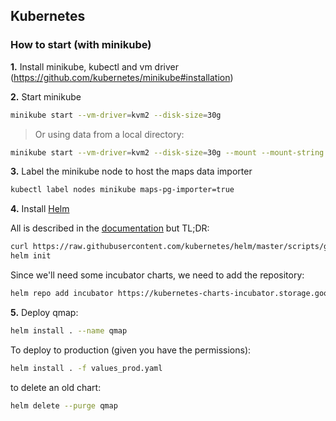 ## Kubernetes

### How to start (with minikube)

**1.** Install minikube, kubectl and vm driver (https://github.com/kubernetes/minikube#installation)

**2.** Start minikube

```bash
minikube start --vm-driver=kvm2 --disk-size=30g
```

> Or using data from a local directory:

```bash
minikube start --vm-driver=kvm2 --disk-size=30g --mount --mount-string "./data:/data"
```

**3.** Label the minikube node to host the maps data importer

```bash
kubectl label nodes minikube maps-pg-importer=true
```

**4.** Install [Helm](https://www.helm.sh/)

All is described in the [documentation](https://docs.helm.sh/using_helm/#installing-helm) but TL;DR:

```bash
curl https://raw.githubusercontent.com/kubernetes/helm/master/scripts/get | bash
helm init
```

Since we'll need some incubator charts, we need to add the repository:

```bash
helm repo add incubator https://kubernetes-charts-incubator.storage.googleapis.com/
```

**5.**
Deploy qmap:

```bash
helm install . --name qmap
```

To deploy to production (given you have the permissions):

```bash
helm install . -f values_prod.yaml
```

to delete an old chart:

```bash
helm delete --purge qmap
```
